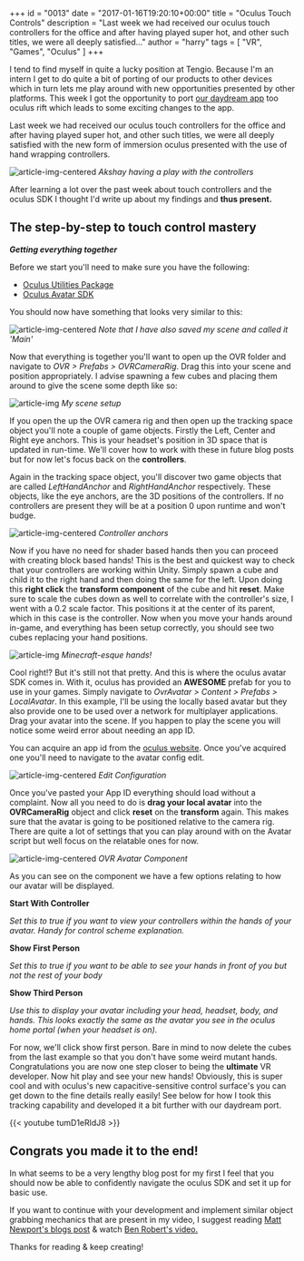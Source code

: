 +++
id = "0013"
date = "2017-01-16T19:20:10+00:00"
title = "Oculus Touch Controls"
description = "Last week we had received our oculus touch controllers for the office and after having played super hot, and other such titles, we were all deeply satisfied..."
author = "harry"
tags = [ "VR", "Games", "Oculus" ]
+++

I tend to find myself in quite a lucky position at Tengio. Because I'm an intern I get to do quite a bit of porting of our products to other devices which in turn lets me play around with new opportunities presented by other platforms. This week I got the opportunity to port [our daydream app](http://www.tengio.com/blog/oz-chicken-slayer-case-study/) too oculus rift which leads to some exciting changes to the app.

Last week we had received our oculus touch controllers for the office and after having played super hot, and other such titles, we were all deeply satisfied with the new form of immersion oculus presented with the use of hand wrapping controllers.

![article-img-centered](/img/blog/0013/akshay.png)
*Akshay having a play with the controllers*

After learning a lot over the past week about touch controllers and the oculus SDK  I thought I'd write up about my findings and **thus present.**

## The step-by-step to touch control mastery 

***Getting everything together***

Before we start you'll need to make sure you have the following:

 - [Oculus Utilities Package](https://developer3.oculus.com/downloads/game-engines/1.10.0/Oculus_Utilities_for_Unity_5/)
 - [Oculus Avatar SDK](https://developer3.oculus.com/downloads/pc/1.10.1/Oculus_Avatar_SDK/)

 
You should now have something that looks very similar to this:

![article-img-centered](/img/blog/0013/projecttab.png)
*Note that I have also saved my scene and called it 'Main'*

Now that everything is together you'll want to open up the OVR folder and navigate to *OVR > Prefabs > OVRCameraRig*. Drag this into your scene and position appropriately. I advise spawning a few cubes and placing them around to give the scene some depth like so:

![article-img](/img/blog/0013/scene1.png)
*My scene setup*

If you open the up the OVR camera rig and then open up the tracking space object you'll note a couple of game objects. Firstly the Left, Center and Right eye anchors. This is your headset's position in 3D space that is updated in run-time. We'll cover how to work with these in future blog posts but for now let's focus back on the **controllers**. 

Again in the tracking space object, you'll discover two game objects that are called *LeftHandAnchor* and *RightHandAnchor* respectively. These objects, like the eye anchors, are the 3D positions of the controllers. If no controllers are present they will be at a position 0 upon runtime and won't budge. 

![article-img-centered](/img/blog/0013/anchors.png)
*Controller anchors*

Now if you have no need for  shader based hands then you can proceed with creating block based hands! This is the best and quickest way to check that your controllers are working within Unity. Simply spawn a cube and child it to the right hand and then doing the same for the left. Upon doing this **right click** the **transform component** of the cube and hit **reset**. Make sure to scale the cubes down as well to correlate with the controller's size, I went with a 0.2 scale factor. This positions it at the center of its parent, which in this case is the controller. Now when you move your hands around in-game, and everything has been setup correctly, you should see two cubes replacing your hand positions. 

![article-img](/img/blog/0013/minecraft_hands.png)
*Minecraft-esque hands!*

Cool right!? But it's still not that pretty. And this is where the oculus avatar SDK comes in. With it, oculus has provided an **AWESOME** prefab for you to use in your games. Simply navigate to *OvrAvatar > Content > Prefabs > LocalAvatar*. In this example, I'll be using the locally based avatar but they also provide one to be used over a network for multiplayer applications. Drag your avatar into the scene. If you happen to play the scene you will notice some weird error about needing an app ID. 

You can acquire an app id from the [oculus website](https://developer3.oculus.com/documentation/platform/1.1/tasks/dg-get-credentials/). Once you've acquired one you'll need to navigate to the avatar config edit. 

![article-img-centered](/img/blog/0013/editconfig.png)
*Edit Configuration*

Once you've pasted your App ID everything should load without a complaint. Now all you need to do is **drag your local avatar** into the **OVRCameraRig** object  and click **reset** on the **transform** again. This makes sure that the avatar is going to be positioned relative to the camera rig. There are quite a lot of settings that you can play around with on the Avatar script but well focus on the relatable ones for now.

![article-img-centered](/img/blog/0013/ovr_avatar.png)
*OVR Avatar Component*

As you can see on the component we have a few options relating to how our avatar will be displayed.

**Start With Controller**

*Set this to true if you want to view your controllers within the hands of your avatar. Handy for control scheme explanation.*

**Show First Person**

*Set this to true if you want to be able to see your hands in front of you but not the rest of your body*

**Show Third Person**

*Use this to display your avatar including your head, headset, body, and hands. This looks exactly the same as the avatar you see in the oculus home portal (when your headset is on).*

For now, we'll click show first person. Bare in mind to now delete the cubes  from the last example so that you don't have some weird mutant hands. Congratulations you are now one step closer to being the **ultimate** VR developer. Now hit play and see your new hands! Obviously, this is super cool and with oculus's new  capacitive-sensitive control surface's you can get down to the fine details really easily! See below for how I took this tracking capability and developed it a bit further with our daydream port. 

{{< youtube tumD1eRldJ8 >}}

## Congrats you made it to the end!

In what seems to be a very lengthy blog post for my first I feel that you should now be able to confidently navigate the oculus SDK and set it up for basic use. 

If you want to continue with your development and implement similar object grabbing mechanics that are present in my video, I suggest reading  [Matt Newport's blogs post](http://blog.mattnewport.com/hand-tracked-controls-in-vr-throwing/) & watch [Ben Robert's video.](https://www.youtube.com/watch?v=mFFta9OszzA) 

Thanks for reading & keep creating!